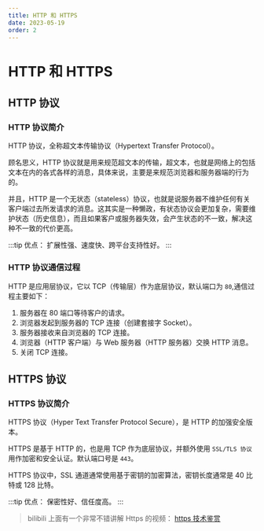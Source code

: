 ```yaml
---
title: HTTP 和 HTTPS
date: 2023-05-19
order: 2
---
```


# HTTP 和 HTTPS

## HTTP 协议

### HTTP 协议简介

HTTP 协议，全称超文本传输协议（Hypertext Transfer Protocol）。

顾名思义，HTTP 协议就是用来规范超文本的传输，超文本，也就是网络上的包括文本在内的各式各样的消息，具体来说，主要是来规范浏览器和服务器端的行为的。

并且，HTTP 是一个无状态（stateless）协议，也就是说服务器不维护任何有关客户端过去所发请求的消息。这其实是一种懒政，有状态协议会更加复杂，需要维护状态（历史信息），而且如果客户或服务器失效，会产生状态的不一致，解决这种不一致的代价更高。

:::tip 优点：
扩展性强、速度快、跨平台支持性好。
:::

### HTTP 协议通信过程

HTTP 是应用层协议，它以 TCP（传输层）作为底层协议，默认端口为 `80`,通信过程主要如下：

1.  服务器在 80 端口等待客户的请求。
2.  浏览器发起到服务器的 TCP 连接（创建套接字 Socket）。
3.  服务器接收来自浏览器的 TCP 连接。
4.  浏览器（HTTP 客户端）与 Web 服务器（HTTP 服务器）交换 HTTP 消息。
5.  关闭 TCP 连接。

## HTTPS 协议

### HTTPS 协议简介

HTTPS 协议（Hyper Text Transfer Protocol Secure），是 HTTP 的加强安全版本。

HTTPS 是基于 HTTP 的，也是用 TCP 作为底层协议，并额外使用 `SSL/TLS 协议` 用作加密和安全认证。默认端口号是 `443`。

HTTPS 协议中，SSL 通道通常使用基于密钥的加密算法，密钥长度通常是 40 比特或 128 比特。

:::tip 优点：
保密性好、信任度高。
:::

> bilibili 上面有一个非常不错讲解 Https 的视频： [https 技术鉴赏](https://www.bilibili.com/video/BV1uY4y1D7Ng)